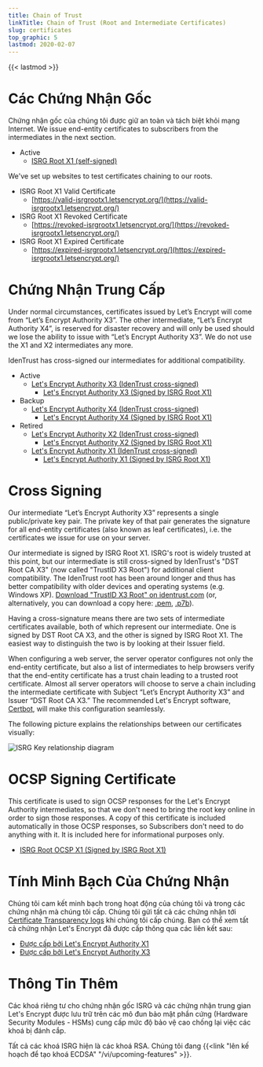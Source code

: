 ```yaml
---
title: Chain of Trust
linkTitle: Chain of Trust (Root and Intermediate Certificates)
slug: certificates
top_graphic: 5
lastmod: 2020-02-07
---
```


{{< lastmod >}}

# Các Chứng Nhận Gốc

Chứng nhận gốc của chúng tôi được giữ an toàn và tách biệt khỏi mạng Internet. We issue end-entity certificates to subscribers from the intermediates in the next section.

* Active
  * [ISRG Root X1 (self-signed)](/certs/isrgrootx1.pem.txt)

We've set up websites to test certificates chaining to our roots.

* ISRG Root X1 Valid Certificate
  * [https://valid-isrgrootx1.letsencrypt.org/](https://valid-isrgrootx1.letsencrypt.org/)
* ISRG Root X1 Revoked Certificate
  * [https://revoked-isrgrootx1.letsencrypt.org/](https://revoked-isrgrootx1.letsencrypt.org/)
* ISRG Root X1 Expired Certificate
  * [https://expired-isrgrootx1.letsencrypt.org/](https://expired-isrgrootx1.letsencrypt.org/)

# Chứng Nhận Trung Cấp

Under normal circumstances, certificates issued by Let’s Encrypt will come from “Let’s Encrypt Authority X3”. The other intermediate, “Let’s Encrypt Authority X4”, is reserved for disaster recovery and will only be used should we lose the ability to issue with “Let’s Encrypt Authority X3”. We do not use the X1 and X2 intermediates any more.

IdenTrust has cross-signed our intermediates for additional compatibility.

* Active
  * [Let's Encrypt Authority X3 (IdenTrust cross-signed)](/certs/lets-encrypt-x3-cross-signed.pem.txt)
    * [Let's Encrypt Authority X3 (Signed by ISRG Root X1)](/certs/letsencryptauthorityx3.pem.txt)
* Backup
  * [Let's Encrypt Authority X4 (IdenTrust cross-signed)](/certs/lets-encrypt-x4-cross-signed.pem.txt)
    * [Let's Encrypt Authority X4 (Signed by ISRG Root X1)](/certs/letsencryptauthorityx4.pem.txt)
* Retired
  * [Let's Encrypt Authority X2 (IdenTrust cross-signed)](/certs/lets-encrypt-x2-cross-signed.pem.txt)
    * [Let's Encrypt Authority X2 (Signed by ISRG Root X1)](/certs/letsencryptauthorityx2.pem.txt)
  * [Let's Encrypt Authority X1 (IdenTrust cross-signed)](/certs/lets-encrypt-x1-cross-signed.pem.txt)
    * [Let's Encrypt Authority X1 (Signed by ISRG Root X1)](/certs/letsencryptauthorityx1.pem.txt)

# Cross Signing

Our intermediate “Let’s Encrypt Authority X3” represents a single public/private
key pair. The private key of that pair generates the signature for all end-entity
certificates (also known as leaf certificates), i.e. the certificates we issue
for use on your server.

Our intermediate is signed by ISRG Root X1. ISRG's root is widely trusted at this
point, but our intermediate is still cross-signed by IdenTrust's "DST Root CA X3"
(now called "TrustID X3 Root") for additional client compatibility. The IdenTrust
root has been around longer and thus has better compatibility with older devices
and operating systems (e.g. Windows XP). [Download "TrustID X3 Root" on
identrust.com](https://www.identrust.com/support/downloads) (or, alternatively,
you can download a copy here: [.pem](/certs/trustid-x3-root.pem.txt),
[.p7b](/certs/trustid-x3-root.p7b)).

Having a cross-signature means there are two sets of intermediate certificates
available, both of which represent our intermediate. One is signed by DST Root
CA X3, and the other is signed by ISRG Root X1. The easiest way to distinguish
the two is by looking at their Issuer field.

When configuring a web server, the server operator configures not only the
end-entity certificate, but also a list of intermediates to help browsers verify
that the end-entity certificate has a trust chain leading to a trusted root
certificate. Almost all server operators will choose to serve a chain including
the intermediate certificate with Subject “Let’s Encrypt Authority X3” and
Issuer “DST Root CA X3.” The recommended Let's Encrypt software,
[Certbot](https://certbot.org), will make this configuration seamlessly.

The following picture explains the relationships between our certificates
visually:

<img src="/certs/isrg-keys.png" alt="ISRG Key relationship diagram">

# OCSP Signing Certificate

This certificate is used to sign OCSP responses for the Let's Encrypt Authority
intermediates, so that we don't need to bring the root key online in order to
sign those responses. A copy of this certificate is included automatically in
those OCSP responses, so Subscribers don't need to do anything with it. It is
included here for informational purposes only.

* [ISRG Root OCSP X1 (Signed by ISRG Root X1)](/certs/isrg-root-ocsp-x1.pem.txt)

# Tính Minh Bạch Của Chứng Nhận

Chúng tôi cam kết minh bạch trong hoạt động của chúng tôi và trong các chứng nhận mà chúng tôi cấp. Chúng tôi gửi tất cả các chứng nhận tới [Certificate Transparency
logs](https://www.certificate-transparency.org/) khi chúng tôi cấp chúng. Bạn có thể xem tất cả chứng nhận Let's Encrypt đã được cấp thông qua các liên kết sau:

* [Được cấp bởi Let's Encrypt Authority X1](https://crt.sh/?Identity=%25&iCAID=7395)
* [Được cấp bởi Let's Encrypt Authority X3](https://crt.sh/?Identity=%25&iCAID=16418)

# Thông Tin Thêm 

Các khoá riêng tư cho chứng nhận gốc ISRG và các chứng nhận trung gian Let's Encrypt được lưu trữ trên các mô đun bảo mật phần cứng (Hardware Security Modules - HSMs) cung cấp mức độ bảo vệ cao chống lại việc các khoá bị đánh cắp.

Tất cả các khoá ISRG hiện là các khoá RSA. Chúng tôi đang {{<link "lên kế hoạch để tạo khoá ECDSA" "/vi/upcoming-features" >}}.
